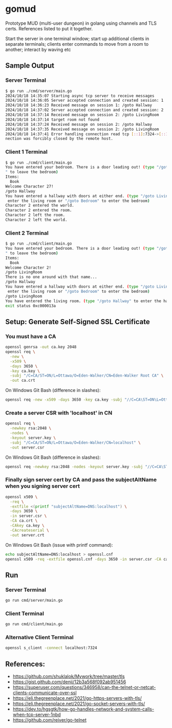 # gomud

Prototype MUD (multi-user dungeon) in golang using channels and TLS certs. References listed to put it together.

Start the server in one terminal window; start up additional clients in separate terminals; clients enter commands to move from a room to another; interact by waving etc

## Sample Output

### Server Terminal
```bash
$ go run ./cmd/server/main.go
2024/10/18 14:35:07 Starting async tcp server to receive messages
2024/10/18 14:36:05 Server accepted connection and created session: 1
2024/10/18 14:36:23 Received message on session 1: /goto Hallway
2024/10/18 14:37:02 Server accepted connection and created session: 2
2024/10/18 14:37:14 Received message on session 2: /goto LivingRoom
2024/10/18 14:37:14 target room not found
2024/10/18 14:37:24 Received message on session 2: /goto Hallway
2024/10/18 14:37:35 Received message on session 2: /goto LivingRoom
2024/10/18 14:37:41 Error handling connection read tcp [::1]:7324->[::1]:52099: wsarecv: An existing con
nection was forcibly closed by the remote host.
```

### Client 1 Terminal
```bash
$ go run ./cmd/client/main.go
You have entered your bedroom. There is a door leading out! (type "/goto Hallway
" to leave the bedroom)
Items:
  Book
Welcome Character 27!
/goto Hallway
You have entered a hallway with doors at either end. (type "/goto LivingRoom" to
 enter the living room or "/goto Bedroom" to enter the bedroom)
Character 2 entered the world.
Character 2 entered the room.
Character 2 left the room.
Character 2 left the world.
```

### Client 2 Terminal
```bash
$ go run ./cmd/client/main.go
You have entered your bedroom. There is a door leading out! (type "/goto Hallway
" to leave the bedroom)
Items:
  Book
Welcome Character 2!
/goto LivingRoom
There is no one around with that name...
/goto Hallway
You have entered a hallway with doors at either end. (type "/goto LivingRoom" to
 enter the living room or "/goto Bedroom" to enter the bedroom)
/goto LivingRoom
You have entered the living room. (type "/goto Hallway" to enter the hallway)
exit status 0xc000013a
```

## Setup: Generate Self-Signed SSL Certificate

### You must have a CA
```bash
openssl genrsa -out ca.key 2048
openssl req \
  -new \
  -x509 \
  -days 3650 \
  -key ca.key \
  -subj "/C=CA/ST=ON/L=Ottawa/O=Eden-Walker/CN=Eden-Walker Root CA" \
  -out ca.crt
```

On Windows Git Bash (difference in slashes):
```bash
openssl req -new -x509 -days 3650 -key ca.key -subj "//C=CA\ST=ON\L=Ottawa\O=Eden-Walker\CN=Eden-Walker Root CA" -out ca.crt
```

### Create a server CSR with 'localhost' in CN
```bash
openssl req \
  -newkey rsa:2048 \
  -nodes \
  -keyout server.key \
  -subj "/C=CA/ST=ON/L=Ottawa/O=Eden-Walker/CN=localhost" \
  -out server.csr
```

On Windows Git Bash (difference in slashes):
```bash
openssl req -newkey rsa:2048 -nodes -keyout server.key -subj "//C=CA\ST=ON\L=Ottawa\O=Eden-Walker\CN=localhost" -out server.csr
```

### Finally sign server cert by CA and pass the subjectAltName when you signing server cert
```bash
openssl x509 \
  -req \
  -extfile <(printf "subjectAltName=DNS:localhost") \
  -days 3650 \
  -in server.csr \
  -CA ca.crt \
  -CAkey ca.key \
  -CAcreateserial \
  -out server.crt
```

On Windows Git Bash (issue with printf command):
```bash
echo subjectAltName=DNS:localhost > openssl.cnf
openssl x509 -req -extfile openssl.cnf -days 3650 -in server.csr -CA ca.crt -CAkey ca.key -CAcreateserial -out server.crt
```

## Run

### Server Terminal
```bash
go run cmd/server/main.go
```

### Client Terminal
```bash
go run cmd/client/main.go
```

### Alternative Client Terminal
```bash
openssl s_client -connect localhost:7324
```

## References:
* https://github.com/shuklalok/Mywork/tree/master/tls
* https://gist.github.com/denji/12b3a568f092ab951456
* https://superuser.com/questions/346958/can-the-telnet-or-netcat-clients-communicate-over-ssl
* https://eli.thegreenplace.net/2021/go-https-servers-with-tls/
* https://eli.thegreenplace.net/2021/go-socket-servers-with-tls/
* https://dev.to/hgsgtk/how-go-handles-network-and-system-calls-when-tcp-server-1nbd
* https://github.com/reiver/go-telnet

